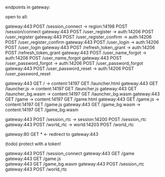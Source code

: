 endpoints in gateway:

open to all:

gateway:443	POST 	/session_connect 	    -> region:14198	    POST	/session/connect
gateway:443	POST 	/user_register 		    -> auth:14206 		POST	/user_register
gateway:443	POST 	/user_register_confirm 	-> auth:14206 		POST	/user_register_confirm
gateway:443	POST 	/user_login 		    -> auth:14206 		POST	/user_login
gateway:443	POST 	/refresh_token_grant 	-> auth:14206 		POST	/refresh_token_grant
gateway:443	POST 	/user_name_forgot 	    -> auth:14206 		POST	/user_name_forgot
gateway:443	POST 	/user_password_forgot 	-> auth:14206 		POST	/user_password_forgot
gateway:443	POST 	/user_password_reset 	-> auth:14206 		POST	/user_password_reset

gateway:443 GET	    /			            -> content:14197    GET     /launcher.html
gateway:443 GET	    /launcher.js	        -> content:14197    GET     /launcher.js
gateway:443 GET	    /launcher_bg.wasm       -> content:14197    GET     /launcher_bg.wasm
gateway:443 GET	    /game		            -> content:14197    GET     /game.html
gateway:443 GET	    /game.js	            -> content:14197    GET     /game.js
gateway:443 GET	    /game_bg.wasm           -> content:14197    GET     /game_bg.wasm

gateway:443 POST    /session_rtc            -> session:14200    POST    /session_rtc
gateway:443 POST    /world_rtc              -> world:14203      POST    /world_rtc

gateway:80  GET	    *			            <- redirect to gateway:443

(todo) protect with a token!

gateway:443	POST 	/session_connect
gateway:443 GET	    /game		            
gateway:443 GET	    /game.js	            
gateway:443 GET	    /game_bg.wasm
gateway:443 POST    /session_rtc
gateway:443 POST    /world_rtc

